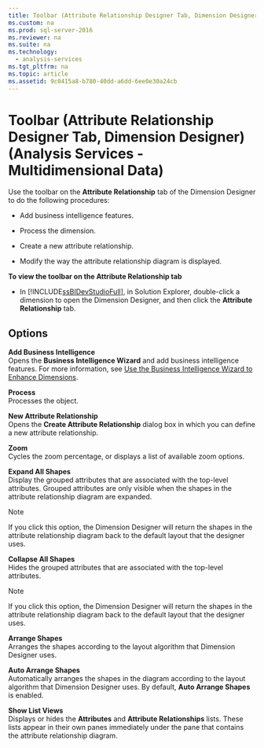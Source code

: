 ```yaml
---
title: Toolbar (Attribute Relationship Designer Tab, Dimension Designer) (Analysis Services - Multidimensional Data)
ms.custom: na
ms.prod: sql-server-2016
ms.reviewer: na
ms.suite: na
ms.technology: 
  - analysis-services
ms.tgt_pltfrm: na
ms.topic: article
ms.assetid: 9c0415a8-b780-40dd-a6dd-6ee0e30a24cb
---
```

# Toolbar (Attribute Relationship Designer Tab, Dimension Designer) (Analysis Services - Multidimensional Data)
  Use the toolbar on the **Attribute Relationship** tab of the Dimension Designer to do the following procedures:  
  
-   Add business intelligence features.  
  
-   Process the dimension.  
  
-   Create a new attribute relationship.  
  
-   Modify the way the attribute relationship diagram is displayed.  
  
 **To view the toolbar on the Attribute Relationship tab**  
  
-   In [!INCLUDE[ssBIDevStudioFull](../../Token\Other/ssBIDevStudioFull_md.md)], in Solution Explorer, double\-click a dimension to open the Dimension Designer, and then click the **Attribute Relationship** tab.  
  
## Options  
 **Add Business Intelligence**  
 Opens the **Business Intelligence Wizard** and add business intelligence features. For more information, see [Use the Business Intelligence Wizard to Enhance Dimensions](../../Topics\TopicNameNotContainA/Use-the-Business-Intelligence-Wizard-to-Enhance-Dimensions.md).  
  
 **Process**  
 Processes the object.  
  
 **New Attribute Relationship**  
 Opens the **Create Attribute Relationship** dialog box in which you can define a new attribute relationship.  
  
 **Zoom**  
 Cycles the zoom percentage, or displays a list of available zoom options.  
  
 **Expand All Shapes**  
 Display the grouped attributes that are associated with the top\-level attributes. Grouped attributes are only visible when the shapes in the attribute relationship diagram are expanded.  
  
> [!NOTE]  
>  If you click this option, the Dimension Designer will return the shapes in the attribute relationship diagram back to the default layout that the designer uses.  
  
 **Collapse All Shapes**  
 Hides the grouped attributes that are associated with the top\-level attributes.  
  
> [!NOTE]  
>  If you click this option, the Dimension Designer will return the shapes in the attribute relationship diagram back to the default layout that the designer uses.  
  
 **Arrange Shapes**  
 Arranges the shapes according to the layout algorithm that Dimension Designer uses.  
  
 **Auto Arrange Shapes**  
 Automatically arranges the shapes in the diagram according to the layout algorithm that Dimension Designer uses. By default, **Auto Arrange Shapes** is enabled.  
  
 **Show List Views**  
 Displays or hides the **Attributes** and **Attribute Relationships** lists. These lists appear in their own panes immediately under the pane that contains the attribute relationship diagram.  
  
  